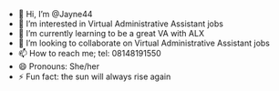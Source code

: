 - 👋 Hi, I’m @Jayne44
- 👀 I’m interested in Virtual Administrative Assistant jobs
- 🌱 I’m currently learning to be a great VA with ALX
- 💞️ I’m looking to collaborate on Virtual Administrative Assistant jobs
- 📫 How to reach me; tel: 08148191550
- 😄 Pronouns: She/her
- ⚡ Fun fact: the sun will always rise again

<!---
Jayne44/Jayne44 is a ✨ special ✨ repository because its `README.md` (this file) appears on your GitHub profile.
You can click the Preview link to take a look at your changes.
--->
